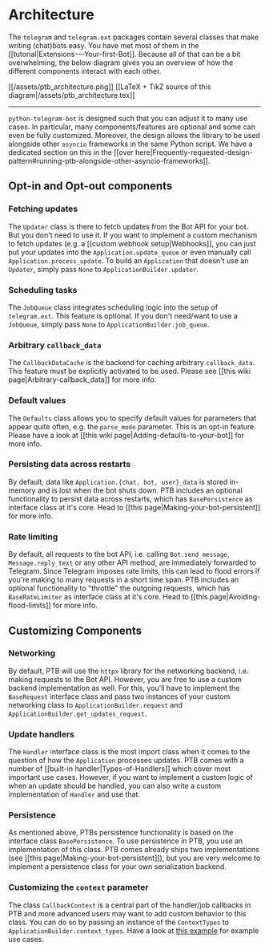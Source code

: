 # Architecture

The `telegram` and `telegram.ext` packages contain several classes that make writing (chat)bots easy.
You have met most of them in the [[tutorial|Extensions-–-Your-first-Bot]].
Because all of that can be a bit overwhelming, the below diagram gives you an overview of how the different components interact with each other.

[[/assets/ptb_architecture.png]]
[[LaTeX + TikZ source of this diagram|/assets/ptb_architecture.tex]]

---

`python-telegram-bot` is designed such that you can adjust it to many use cases.
In particular, many components/features are optional and some can even be fully customized.
Moreover, the design allows the library to be used alongside other `asyncio` frameworks in the same Python script. We have a dedicated section on this in the [[over here|Frequently-requested-design-pattern#running-ptb-alongside-other-asyncio-frameworks]].

## Opt-in and Opt-out components

### Fetching updates

The `Updater` class is there to fetch updates from the Bot API for your bot.
But you don't need to use it.
If you want to implement a custom mechanism to fetch updates (e.g. a [[custom webhook setup|Webhooks]], you can just put your updates into the `Application.update_queue` or even manually call `Application.process_update`.
To build an `Application` that doesn't use an `Updater`, simply pass `None` to `ApplicationBuilder.updater`.

### Scheduling tasks

The `JobQueue` class integrates scheduling logic into the setup of `telegram.ext`.
This feature is optional.
If you don't need/want to use a `JobQueue`, simply pass `None` to `ApplicationBuilder.job_queue`.

### Arbitrary `callback_data`

The `CallbackDataCache` is the backend for caching arbitrary `callback_data`.
This feature must be explicitly activated to be used.
Please see [[this wiki page|Arbitrary-callback_data]] for more info.

### Default values

The `Defaults` class allows you to specify default values for parameters that appear quite often, e.g. the `parse_mode` parameter.
This is an opt-in feature.
Please have a look at [[this wiki page|Adding-defaults-to-your-bot]] for more info.

### Persisting data across restarts

By default, data like `Application.{chat, bot, user}_data` is stored in-memory and is lost when the bot shuts down.
PTB includes an optional functionality to persist data across restarts, which has `BasePersistence` as interface class at it's core.
Head to [[this page|Making-your-bot-persistent]] for more info.


### Rate limiting

By default, all requests to the bot API, i.e. calling `Bot.send_message`, `Message.reply_text` or any other API method, are immediately forwarded to Telegram.
Since Telegram imposes rate limits, this can lead to flood errors if you're making to many requests in a short time span.
PTB includes an optional functionality to "throttle" the outgoing requests, which has `BaseRateLimiter` as interface class at it's core.
Head to [[this page|Avoiding-flood-limits]] for more info.

## Customizing Components

### Networking

By default, PTB will use the `httpx` library for the networking backend, i.e. making requests to the Bot API.
However, you are free to use a custom backend implementation as well.
For this, you'll have to implement the `BaseRequest` interface class and pass two instances of your custom networking class to
`ApplicationBuilder.request` and `ApplicationBuilder.get_updates_request`.

### Update handlers

The `Handler` interface class is the most import class when it comes to the question of how the `Application` processes updates.
PTB comes with a number of [[built-in handler|Types-of-Handlers]] which cover most important use cases.
However, if you want to implement a custom logic of when an update should be handled, you can also write a custom implementation of `Handler` and use that.

### Persistence

As mentioned above, PTBs persistence functionality is based on the interface class `BasePersistence`.
To use persistence in PTB, you use an implementation of this class.
PTB comes already ships two implementations (see [[this page|Making-your-bot-persistent]]), but you are very welcome to implement a persistence class for your own serialization backend.

### Customizing the `context` parameter

The class `CallbackContext` is a central part of the handler/job callbacks in PTB and more advanced users may want to add custom behavior to this class.
You can do so by passing an instance of the `ContextTypes` to `ApplicationBuilder.context_types`.
Have a look at [this example](https://docs.python-telegram-bot.org/examples.html#examples-contexttypesbot) for example use cases.